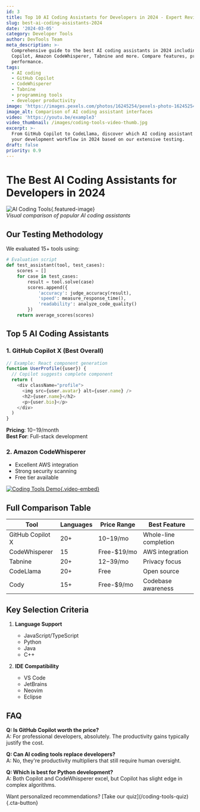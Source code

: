 ```yaml
---
id: 3
title: Top 10 AI Coding Assistants for Developers in 2024 - Expert Reviews
slug: best-ai-coding-assistants-2024
date: '2024-03-05'
category: Developer Tools
author: DevTools Team
meta_description: >-
  Comprehensive guide to the best AI coding assistants in 2024 including GitHub
  Copilot, Amazon CodeWhisperer, Tabnine and more. Compare features, pricing and
  performance.
tags:
  - AI coding
  - GitHub Copilot
  - CodeWhisperer
  - Tabnine
  - programming tools
  - developer productivity
image: 'https://images.pexels.com/photos/16245254/pexels-photo-16245254.jpeg'
image_alt: Comparison of AI coding assistant interfaces
video: 'https://youtu.be/example3'
video_thumbnail: /images/coding-tools-video-thumb.jpg
excerpt: >-
  From GitHub Copilot to CodeLlama, discover which AI coding assistant best fits
  your development workflow in 2024 based on our extensive testing.
draft: false
priority: 0.9
---
```


# The Best AI Coding Assistants for Developers in 2024

![AI Coding Tools](https://example.com/coding-assistants.jpg){.featured-image}  
*Visual comparison of popular AI coding assistants*

## Our Testing Methodology

We evaluated 15+ tools using:

```python
# Evaluation script
def test_assistant(tool, test_cases):
    scores = []
    for case in test_cases:
        result = tool.solve(case)
        scores.append({
            'accuracy': judge_accuracy(result),
            'speed': measure_response_time(),
            'readability': analyze_code_quality()
        })
    return average_scores(scores)
```

## Top 5 AI Coding Assistants

### 1. GitHub Copilot X (Best Overall)
```javascript
// Example: React component generation
function UserProfile({user}) {
  // Copilot suggests complete component
  return (
    <div className="profile">
      <img src={user.avatar} alt={user.name} />
      <h2>{user.name}</h2>
      <p>{user.bio}</p>
    </div>
  )
}
```
**Pricing**: $10-$19/month  
**Best For**: Full-stack development

### 2. Amazon CodeWhisperer
- Excellent AWS integration
- Strong security scanning
- Free tier available

[![Coding Tools Demo](https://img.youtube.com/vi/example3/0.jpg){.video-embed}](https://youtu.be/example3)

## Full Comparison Table

| Tool              | Languages | Price Range | Best Feature          |
|-------------------|-----------|-------------|-----------------------|
| GitHub Copilot X  | 20+       | $10-$19/mo  | Whole-line completion |
| CodeWhisperer    | 15        | Free-$19/mo | AWS integration       |
| Tabnine          | 20+       | $12-$39/mo  | Privacy focus         |
| CodeLlama        | 20+       | Free        | Open source           |
| Cody             | 15+       | Free-$9/mo  | Codebase awareness    |

## Key Selection Criteria

1. **Language Support**  
   - JavaScript/TypeScript
   - Python
   - Java
   - C++

2. **IDE Compatibility**  
   - VS Code
   - JetBrains
   - Neovim
   - Eclipse

## FAQ

**Q: Is GitHub Copilot worth the price?**  
A: For professional developers, absolutely. The productivity gains typically justify the cost.

**Q: Can AI coding tools replace developers?**  
A: No, they're productivity multipliers that still require human oversight.

**Q: Which is best for Python development?**  
A: Both Copilot and CodeWhisperer excel, but Copilot has slight edge in complex algorithms.

<div class="cta">
Want personalized recommendations? [Take our quiz](/coding-tools-quiz){.cta-button}
</div>

